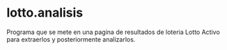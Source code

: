 # lotto.analisis
Programa que se mete en una pagina de resultados de loteria Lotto Activo para extraerlos y posteriormente analizarlos.
